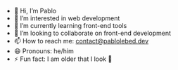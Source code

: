 - 👋 Hi, I’m Pablo
- 👀 I’m interested in web development
- 🌱 I’m currently learning front-end tools
- 💞️ I’m looking to collaborate on front-end development
- 📫 How to reach me: contact@pablolebed.dev
- 😄 Pronouns: he/him
- ⚡ Fun fact: I am older that I look :older_man:

<!---
pablojlebed/pablojlebed is a ✨ special ✨ repository because its `README.md` (this file) appears on your GitHub profile.
You can click the Preview link to take a look at your changes.
--->
